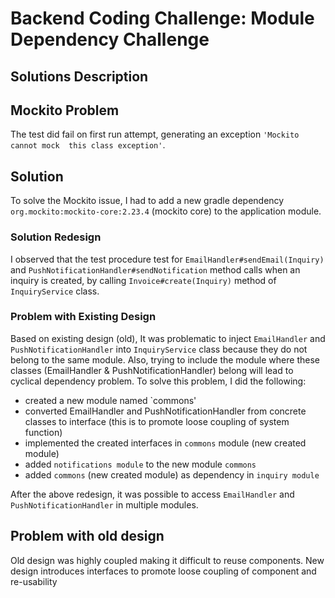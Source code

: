 # Backend Coding Challenge: Module Dependency Challenge
## Solutions Description

## Mockito Problem
The test did fail on first run attempt, generating an exception `'Mockito cannot mock 
this class exception'`.

## Solution
To solve the Mockito issue, I had to add a new 
gradle dependency `org.mockito:mockito-core:2.23.4` (mockito core) to 
the application module.  

### Solution Redesign 
I observed that the test procedure test for 
 `EmailHandler#sendEmail(Inquiry)` and `PushNotificationHandler#sendNotification` method calls 
  when an inquiry is created, by calling `Invoice#create(Inquiry)` method of `InquiryService` class. 
  
### Problem with Existing Design
Based on existing design (old), It was problematic to 
inject `EmailHandler` and `PushNotificationHandler` into 
`InquiryService` class because they do not belong 
to the same module. Also, trying to include the module where 
these classes (EmailHandler & PushNotificationHandler) 
belong will lead to cyclical dependency problem. To solve this 
problem, I did the following:
- created a new module named `commons'
- converted EmailHandler and PushNotificationHandler from concrete 
classes to interface (this is to promote loose
 coupling of system function)
- implemented the created interfaces in `commons` module (new created module)
- added `notifications module` to the new module `commons`
- added `commons` (new created module) as dependency in `inquiry module`

After the above redesign, it was possible to access `EmailHandler` and `PushNotificationHandler`
in multiple modules.


## Problem with old design
Old design was highly coupled making it difficult to reuse components. New design introduces 
interfaces to promote loose coupling of component and re-usability
 
